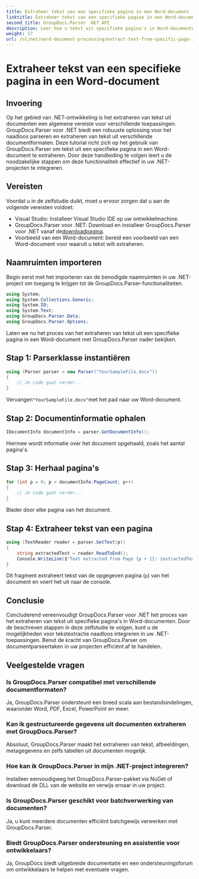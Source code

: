 ```yaml
---
title: Extraheer tekst van een specifieke pagina in een Word-document
linktitle: Extraheer tekst van een specifieke pagina in een Word-document
second_title: GroupDocs.Parser .NET API
description: Leer hoe u tekst uit specifieke pagina's in Word-documenten kunt extraheren met GroupDocs.Parser voor .NET. Integreer mogelijkheden voor tekstextractie in uw .NET.
weight: 17
url: /nl/net/word-document-processing/extract-text-from-specific-page-in-word-document/
---
```


# Extraheer tekst van een specifieke pagina in een Word-document

## Invoering
Op het gebied van .NET-ontwikkeling is het extraheren van tekst uit documenten een algemene vereiste voor verschillende toepassingen. GroupDocs.Parser voor .NET biedt een robuuste oplossing voor het naadloos parseren en extraheren van tekst uit verschillende documentformaten. Deze tutorial richt zich op het gebruik van GroupDocs.Parser om tekst uit een specifieke pagina in een Word-document te extraheren. Door deze handleiding te volgen leert u de noodzakelijke stappen om deze functionaliteit effectief in uw .NET-projecten te integreren.
## Vereisten
Voordat u in de zelfstudie duikt, moet u ervoor zorgen dat u aan de volgende vereisten voldoet:
- Visual Studio: Installeer Visual Studio IDE op uw ontwikkelmachine.
-  GroupDocs.Parser voor .NET: Download en installeer GroupDocs.Parser voor .NET vanaf de[downloadpagina](https://releases.groupdocs.com/parser/net/).
- Voorbeeld van een Word-document: bereid een voorbeeld van een Word-document voor waaruit u tekst wilt extraheren.

## Naamruimten importeren
Begin eerst met het importeren van de benodigde naamruimten in uw .NET-project om toegang te krijgen tot de GroupDocs.Parser-functionaliteiten.
```csharp
using System;
using System.Collections.Generic;
using System.IO;
using System.Text;
using GroupDocs.Parser.Data;
using GroupDocs.Parser.Options;
```

Laten we nu het proces van het extraheren van tekst uit een specifieke pagina in een Word-document met GroupDocs.Parser nader bekijken.
## Stap 1: Parserklasse instantiëren
```csharp
using (Parser parser = new Parser("YourSampleFile.docx"))
{
    // Je code gaat verder...
}
```
 Vervangen`"YourSampleFile.docx"`met het pad naar uw Word-document.
## Stap 2: Documentinformatie ophalen
```csharp
IDocumentInfo documentInfo = parser.GetDocumentInfo();
```
Hiermee wordt informatie over het document opgehaald, zoals het aantal pagina's.
## Stap 3: Herhaal pagina's
```csharp
for (int p = 0; p < documentInfo.PageCount; p++)
{
    // Je code gaat verder...
}
```
Blader door elke pagina van het document.
## Stap 4: Extraheer tekst van een pagina
```csharp
using (TextReader reader = parser.GetText(p))
{
    string extractedText = reader.ReadToEnd();
    Console.WriteLine($"Text extracted from Page {p + 1}: {extractedText}");
}
```
Dit fragment extraheert tekst van de opgegeven pagina (`p`) van het document en voert het uit naar de console.

## Conclusie
Concluderend vereenvoudigt GroupDocs.Parser voor .NET het proces van het extraheren van tekst uit specifieke pagina's in Word-documenten. Door de beschreven stappen in deze zelfstudie te volgen, kunt u de mogelijkheden voor tekstextractie naadloos integreren in uw .NET-toepassingen. Benut de kracht van GroupDocs.Parser om documentparseertaken in uw projecten efficiënt af te handelen.

## Veelgestelde vragen
### Is GroupDocs.Parser compatibel met verschillende documentformaten?
Ja, GroupDocs.Parser ondersteunt een breed scala aan bestandsindelingen, waaronder Word, PDF, Excel, PowerPoint en meer.
### Kan ik gestructureerde gegevens uit documenten extraheren met GroupDocs.Parser?
Absoluut, GroupDocs.Parser maakt het extraheren van tekst, afbeeldingen, metagegevens en zelfs tabellen uit documenten mogelijk.
### Hoe kan ik GroupDocs.Parser in mijn .NET-project integreren?
Installeer eenvoudigweg het GroupDocs.Parser-pakket via NuGet of download de DLL van de website en verwijs ernaar in uw project.
### Is GroupDocs.Parser geschikt voor batchverwerking van documenten?
Ja, u kunt meerdere documenten efficiënt batchgewijs verwerken met GroupDocs.Parser.
### Biedt GroupDocs.Parser ondersteuning en assistentie voor ontwikkelaars?
Ja, GroupDocs biedt uitgebreide documentatie en een ondersteuningsforum om ontwikkelaars te helpen met eventuele vragen.